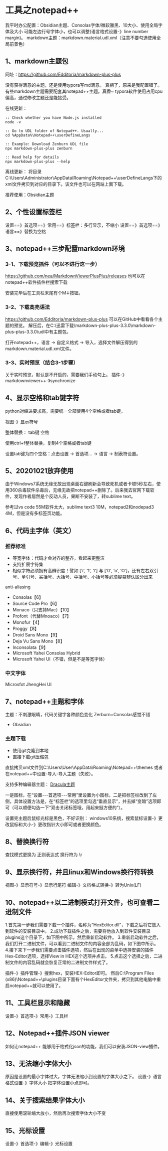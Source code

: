 
# 工具之notepad++

我平时办公配置：Obsidian主题、Consolas字体/微软雅黑、10大小、使用全局字体及大小
可能左边行号字体小，也可以调整(语言格式设置-》line number margin)。
markdown主题：markdown.material.udl.xml（注意不要勾选使用全局前景色）

## 1、markdown主题包
网址：https://github.com/Edditoria/markdown-plus-plus

没有获得满意的主题，还是使用typora写md满意。
真相了，原来是我配置错了。有些markdown主题需要配套其notepad++主题。真香~
typora软件使用占用cpu偏高，通过修改主题还是能接受。

在线更新：
```
:: Check whether you have Node.js installed
node -v

:: Go to UDL folder of Notepad++. Usually...
cd %AppData%\Notepad++\userDefineLangs

:: Example: Download Zenburn UDL file
npx markdown-plus-plus zenburn

:: Read help for details
npx markdown-plus-plus --help
```

离线更新：
将目录C:\Users\Administrator\AppData\Roaming\Notepad++\userDefineLangs下的xml文件拷贝到对应的目录下。该文件也可以在网站上面下载。

推荐使用：Obsidian主题

## 2、个性设置标签栏
设置==》首选项==》常用==》标签栏：多行显示，不缩小
设置==》首选项==》语言==》替换为空格

## 3、notepad++三步配置markdown环境
### 3-1、下载预览插件（可以不进行这一步）
https://github.com/nea/MarkdownViewerPlusPlus/releases
也可以在notepad++软件插件栏搜索下载

安装完毕后在工具栏末尾有个M↓按钮。

### 3-2、下载高亮语法
https://github.com/Edditoria/markdown-plus-plus
可以在GitHub中看看各个主题的预览。
解压后，在C:\迅雷下载\markdown-plus-plus-3.3.0\markdown-plus-plus-3.3.0\udl中有主题包。

打开notepad++，语言 -> 自定义格式 -> 导入，选择文件解压得到的markdown.material.udl.xml文件。

### 3-3、实时预览（结合3-1步骤）
关于实时预览，默认是不开启的，需要我们手动勾上。
插件-》markdownviewer++-》synchronize

## 4、显示空格和tab键字符
python对缩进要求高，需要统一全部使用4个空格或者tab键。

视图-》显示符号

整体替换：
		tab键
        空格
		
使用ctrl+f整体替换，复制4个空格或者tab键

设置tab键为四个空格：点击设置 -> 首选项... -> 语言 -> 制表符设置。

## 5、20201021放弃使用
由于Windows7系统无缘无故出现桌面右键刷新会导致死机或者卡顿5秒左右，使用360杀毒软件杀毒后，无缘无故把notepad++删除了。后来我去官网下载软件，发现作者居然是个反动人员，果断不安装了，转sublime text。

参考过vs code 55M软件太大，sublime text3 10M，notepad2和nodepad3 4M，但是没有多标签页功能。

## 6、代码主字体（英文）
### 推荐标准
- 等宽字体：代码才会对齐的整齐，看起来更整洁
- 支持扩展字符集
- 相似字符必须拥有高辨识度！譬如 [‘i’, ‘1’, ‘l’] 与 [‘0′, ‘o’, ‘O’]，还有左右双引号、单引号、尖括号、大括号、中括号、小括号等必须容易辨认区分出来

anti-aliasing

- Consolas【6】
- Source Code Pro【6】
- Monaco（只支持Mac）【10】
- Profont（代替Mnoaco）【7】
- Monofur【4】
- Proggy【8】
- Droid Sans Mono【9】
- Deja Vu Sans Mono【8】
- Inconsolata【9】
- Microsoft Yahei Consolas Hybrid
- Microsoft Yahei UI（不错，但是不是等宽字体）

### 中文字体
Microsfot JhengHei UI


## 7、notepad++主题和字体
主题：不刺激眼睛，代码关键字各种颜色变化
Zerburn+Consolas感觉不错
- Obsidian

### 主题下载
- 使用git克隆到本地
- 直接下载git压缩包

直接拷贝xml文件到C:\Users\User\AppData\Roaming\Notepad++\themes
或者在notepad++中设置-导入-导入主题（失败）。

支持多种编辑器主题：
[Dracula主题](https://draculatheme.com/notepad-plus-plus/)

一是图标，在“设置---首选项---常用”里设置为小图标，二是把标签栏改到了左侧，具体设置方法是，在“标签栏”的选项里勾选“垂直显示”，并去掉“变暗”选项即可（可以顺便勾选一下“双击关闭标签哦，用起来挺方便的”）。

设置完主题后鼠标光标是黑色，不好识别：
windows10系统，搜索鼠标设置-》更改鼠标和大小-》更改指针大小即可或者更换颜色。

## 8、替换换行符
查找模式更换为 正则表达式
换行符为 \r

## 9、显示换行符，并且linux和Windows换行符转换
视图-》显示符号-》显示行尾符
编辑-》文档格式转换-》转为Unix(LF)

## 10、notepad++以二进制模式打开文件，也可查看二进制文件
1.首先第一步我们需要下载一个插件，名称为“HexEditor.dll”，下载之后将它放入到软件的安装目录中。
2.成功下载插件之后，需要将他放入到软件安装目录plugins这个目录下，如下图中所示，然后重新启动软件。
3.重新启动软件之后，我们打开二进制文件，可以看到二进制文件的内容全部为乱码，如下图中所示。
4.接下来下一步我们需要点击插件选项，然后在出现的菜单中选择安装的插件Hex-Editor选项，选择View in HEX这个选项并点击。
5.点击这个选择之后，二进制文件的内容乱码就会恢复正常的二进制文件样式了。

插件-》插件管理-》搜索hex，安装HEX-Editor即可。
然后C:\Program Files (x86)\Notepad++\plugins目录下面有个HexEditor文件夹，拷贝到其他电脑中重启notepad++就可以使用了。

## 11、工具栏显示和隐藏
设置-》首选项-》常用-》工具栏

## 12、Notepad++插件JSON viewer
如何让notepad++ 能够用于格式化json的功能，我们可以安装JSON-view插件。

## 13、无法缩小字体大小
原因是设置的最小字体过大，字体无法缩小到设置的字体大小之下。
设置-》语言格式设置-》字体大小          把字体设置小点即可。

## 14、关于搜索结果字体大小
直接使用滚轮缩大放小，然后再次搜索字体大小不变

## 15、光标设置
设置-》首选项-》编辑-》光标设置